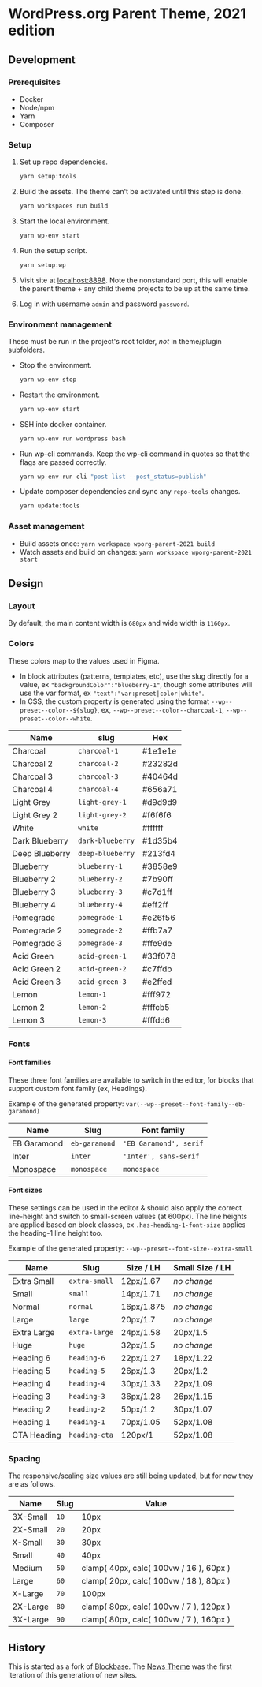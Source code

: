 # WordPress.org Parent Theme, 2021 edition

## Development

### Prerequisites

* Docker
* Node/npm
* Yarn
* Composer

### Setup

1. Set up repo dependencies.

    ```bash
    yarn setup:tools
    ```

1. Build the assets. The theme can't be activated until this step is done.

    ```bash
    yarn workspaces run build
    ```

1. Start the local environment.

    ```bash
    yarn wp-env start
    ```

1. Run the setup script.

    ```bash
    yarn setup:wp
    ```

1. Visit site at [localhost:8898](http://localhost:8898). Note the nonstandard port, this will enable the parent theme + any child theme projects to be up at the same time.

1. Log in with username `admin` and password `password`.

### Environment management

These must be run in the project's root folder, _not_ in theme/plugin subfolders.

* Stop the environment.

    ```bash
    yarn wp-env stop
    ```

* Restart the environment.

    ```bash
    yarn wp-env start
    ```

* SSH into docker container.

    ```bash
    yarn wp-env run wordpress bash
    ```

* Run wp-cli commands. Keep the wp-cli command in quotes so that the flags are passed correctly.

    ```bash
    yarn wp-env run cli "post list --post_status=publish"
    ```

* Update composer dependencies and sync any `repo-tools` changes.

    ```bash
    yarn update:tools
    ```

### Asset management

* Build assets once: `yarn workspace wporg-parent-2021 build`
* Watch assets and build on changes: `yarn workspace wporg-parent-2021 start`

## Design

### Layout

By default, the main content width is `680px` and wide width is `1160px`.

### Colors

These colors map to the values used in Figma.

- In block attributes (patterns, templates, etc), use the slug directly for a value, ex `"backgroundColor":"blueberry-1"`, though some attributes will use the var format, ex `"text":"var:preset|color|white"`.
- In CSS, the custom property is generated using the format `--wp--preset--color--${slug}`, ex, `--wp--preset--color--charcoal-1`, `--wp--preset--color--white`.

| Name           | slug           | Hex     |
|----------------|----------------|---------|
| Charcoal       | `charcoal-1`     | #1e1e1e |
| Charcoal 2     | `charcoal-2`     | #23282d |
| Charcoal 3     | `charcoal-3`     | #40464d |
| Charcoal 4     | `charcoal-4`     | #656a71 |
| Light Grey     | `light-grey-1`   | #d9d9d9 |
| Light Grey 2   | `light-grey-2`   | #f6f6f6 |
| White          | `white`          | #ffffff |
| Dark Blueberry | `dark-blueberry` | #1d35b4 |
| Deep Blueberry | `deep-blueberry` | #213fd4 |
| Blueberry      | `blueberry-1`    | #3858e9 |
| Blueberry 2    | `blueberry-2`    | #7b90ff |
| Blueberry 3    | `blueberry-3`    | #c7d1ff |
| Blueberry 4    | `blueberry-4`    | #eff2ff |
| Pomegrade      | `pomegrade-1`    | #e26f56 |
| Pomegrade 2    | `pomegrade-2`    | #ffb7a7 |
| Pomegrade 3    | `pomegrade-3`    | #ffe9de |
| Acid Green     | `acid-green-1`   | #33f078 |
| Acid Green 2   | `acid-green-2`   | #c7ffdb |
| Acid Green 3   | `acid-green-3`   | #e2ffed |
| Lemon          | `lemon-1`        | #fff972 |
| Lemon 2        | `lemon-2`        | #fffcb5 |
| Lemon 3        | `lemon-3`        | #fffdd6 |

### Fonts

#### Font families

These three font families are available to switch in the editor, for blocks that support custom font family (ex, Headings).

Example of the generated property: `var(--wp--preset--font-family--eb-garamond)`

| Name        | Slug          | Font family            |
|-------------|---------------|------------------------|
| EB Garamond | `eb-garamond` | `'EB Garamond', serif` |
| Inter       | `inter`       | `'Inter', sans-serif`  |
| Monospace   | `monospace`   | `monospace`            |

#### Font sizes

These settings can be used in the editor & should also apply the correct line-height and switch to small-screen values (at 600px). The line heights are applied based on block classes, ex `.has-heading-1-font-size` applies the heading-1 line height too.

Example of the generated property: `--wp--preset--font-size--extra-small`

| Name        | Slug          | Size / LH   | Small Size / LH |
|-------------|---------------|-------------|-----------------|
| Extra Small | `extra-small` |  12px/1.67  | _no change_     |
| Small       | `small`       |  14px/1.71  | _no change_     |
| Normal      | `normal`      |  16px/1.875 | _no change_     |
| Large       | `large`       |  20px/1.7   | _no change_     |
| Extra Large | `extra-large` |  24px/1.58  | 20px/1.5        |
| Huge        | `huge`        |  32px/1.5   | _no change_     |
| Heading 6   | `heading-6`   |  22px/1.27  | 18px/1.22       |
| Heading 5   | `heading-5`   |  26px/1.3   | 20px/1.2        |
| Heading 4   | `heading-4`   |  30px/1.33  | 22px/1.09       |
| Heading 3   | `heading-3`   |  36px/1.28  | 26px/1.15       |
| Heading 2   | `heading-2`   |  50px/1.2   | 30px/1.07       |
| Heading 1   | `heading-1`   |  70px/1.05  | 52px/1.08       |
| CTA Heading | `heading-cta` | 120px/1     | 52px/1.08       |

### Spacing

The responsive/scaling size values are still being updated, but for now they are as follows.

| Name     | Slug | Value                                   |
|----------|------|-----------------------------------------|
| 3X-Small | `10` |  10px                                   |
| 2X-Small | `20` |  20px                                   |
| X-Small  | `30` |  30px                                   |
| Small    | `40` |  40px                                   |
| Medium   | `50` | clamp( 40px, calc( 100vw / 16 ), 60px ) |
| Large    | `60` | clamp( 20px, calc( 100vw / 18 ), 80px ) |
| X-Large  | `70` | 100px                                   |
| 2X-Large | `80` | clamp( 80px, calc( 100vw / 7 ), 120px ) |
| 3X-Large | `90` | clamp( 80px, calc( 100vw / 7 ), 160px ) |

## History

This is started as a fork of [Blockbase](https://github.com/Automattic/themes/tree/trunk/blockbase). The [News Theme](https://github.com/WordPress/wporg-news-2021) was the first iteration of this generation of new sites.
